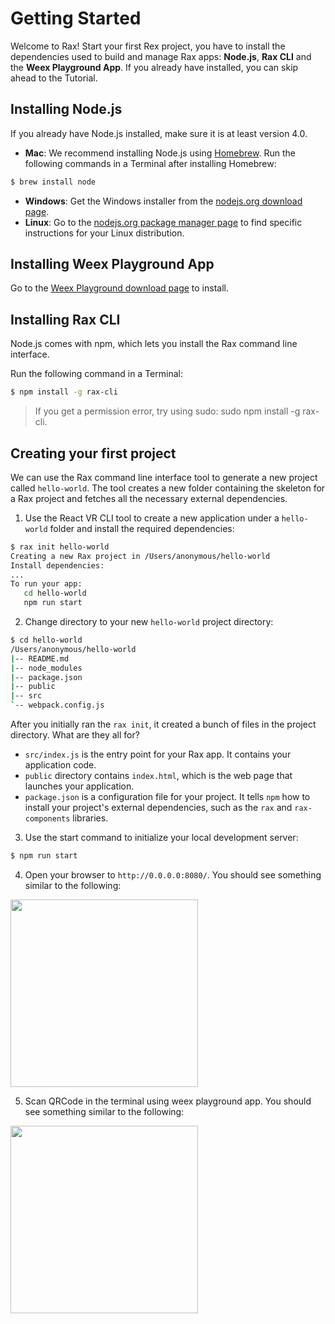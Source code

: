 # Getting Started

Welcome to Rax! Start your first Rex project, you have to install the dependencies used to build and manage Rax apps: **Node.js**, **Rax CLI** and the **Weex Playground App**. If you already have installed, you can skip ahead to the Tutorial.

## Installing Node.js

If you already have Node.js installed, make sure it is at least version 4.0.

* **Mac**: We recommend installing Node.js using [Homebrew](http://brew.sh/). Run the following commands in a Terminal after installing Homebrew:
```sh
$ brew install node
```
* **Windows**: Get the Windows installer from the [nodejs.org download page](https://nodejs.org/en/download/).
* **Linux**: Go to the [nodejs.org package manager page](https://nodejs.org/en/download/package-manager/) to find specific instructions for your Linux distribution.

## Installing Weex Playground App

Go to the [Weex Playground download page](http://weex-project.io/download.html) to install.

## Installing Rax CLI

Node.js comes with npm, which lets you install the Rax command line interface.

Run the following command in a Terminal:
```sh
$ npm install -g rax-cli
```

> If you get a permission error, try using sudo: sudo npm install -g rax-cli.


## Creating your first project

We can use the Rax command line interface tool to generate a new project called `hello-world`. The tool creates a new folder containing the skeleton for a Rax project and fetches all the necessary external dependencies.

1. Use the React VR CLI tool to create a new application under a `hello-world` folder and install the required dependencies:
```sh
$ rax init hello-world
Creating a new Rax project in /Users/anonymous/hello-world
Install dependencies:
...
To run your app:
   cd hello-world
   npm run start
```
2. Change directory to your new `hello-world` project directory:
```sh
$ cd hello-world
/Users/anonymous/hello-world
|-- README.md
|-- node_modules
|-- package.json
|-- public
|-- src
`-- webpack.config.js
```
After you initially ran the `rax init`, it created a bunch of files in the project directory. What are they all for?
  * `src/index.js` is the entry point for your Rax app. It contains your application code.
  * `public` directory contains `index.html`, which is the web page that launches your application.
  * `package.json` is a configuration file for your project. It tells `npm` how to install your project's external dependencies, such as the `rax` and `rax-components` libraries.
3. Use the start command to initialize your local development server:
```sh
$ npm run start
```
4. Open your browser to `http://0.0.0.0:8080/`. You should see something similar to the following:
<img width=300 src="https://cloud.githubusercontent.com/assets/677114/21576099/2e550f2e-cf5f-11e6-98dc-8782af189b84.png">

5. Scan QRCode in the terminal using weex playground app. You should see something similar to the following:
<img width=300 src="https://cloud.githubusercontent.com/assets/677114/21576152/5091487c-cf60-11e6-9440-19eda52d6255.png">
